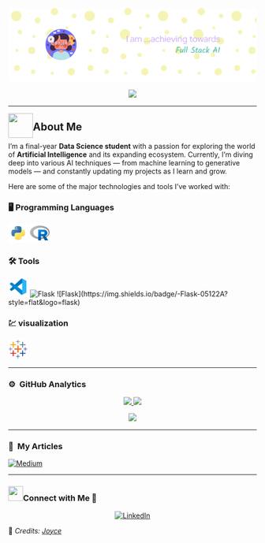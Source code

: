 ![Joyce Banner](Github_Image/github-header-image.png)

<p align="center">
  <img src="https://readme-typing-svg.herokuapp.com?font=Dancing+Script&size=40&pause=1000&color=DA70D6&center=true&vCenter=true&width=700&lines=+Fantasy+of+AI+with+Code;+Dreaming+in+Data,+Painting+with+Algorithms" />
</p>

---

<!-- About Me Section -->
<img align="left" src="https://user-images.githubusercontent.com/63050133/156777293-72a6e681-2582-4a9d-ad92-09d1181d47c7.gif" width="50px" height="50px" />
<h2>About Me</h2>

<p>
I’m a final-year <strong>Data Science student</strong> with a passion for exploring the world of <strong>Artificial Intelligence</strong> and its expanding ecosystem.  
Currently, I’m diving deep into various AI techniques — from machine learning to generative models — and constantly updating my projects as I learn and grow.  
</p>

<p>Here are some of the major technologies and tools I’ve worked with:</p>

<!-- Programming Languages -->
<h3>🖥️ Programming Languages</h3>
<p>
  <img title="Python" alt="Python" width="40px" src="https://raw.githubusercontent.com/github/explore/master/topics/python/python.png" />
  <img title="R" alt="R" width="40px" src="Github_Image/icons8-r-project-48.png" />
  <!-- Add more if needed -->
</p>

<!-- Tools -->
<h3>🛠️ Tools</h3>
<p>
  <img title="VS Code" alt="VS Code" width="40px" src="Github_Image/icons8-visual-studio-code-2019-48.png" />
  <img title="Flask" alt="Flask" width="40px" src="https://img.icons8.com/ios/50/000000/flask.png" />
  ![Flask](https://img.shields.io/badge/-Flask-05122A?style=flat&logo=flask)&nbsp;
</p>

</p>

<!-- Data visualization  -->
<h3>💹 visualization </h3>
<p>
  <img title="Tableau" alt="VS Code" width="40px" src="Github_Image/icons8-tableau-software-48.png" />
  <!-- Add more if needed -->
</p>


---

### ⚙️ &nbsp;GitHub Analytics

<p align="center">
  <a href="https://github.com/joyceDS22">
    <img height="180em" src="https://github-readme-stats.vercel.app/api?username=joyceDS22&show_icons=true&theme=algolia&include_all_commits=true&count_private=true"/>
  </a>
  <a href="https://github.com/joyceDS22">
    <img height="180em" src="https://github-readme-stats.vercel.app/api/top-langs/?username=joyceDS22&layout=compact&langs_count=8&theme=algolia"/>
  </a>
</p>

<p align="center">
  <img height="180em" src="https://github-readme-streak-stats.herokuapp.com/?user=AdityaKanoi2001&theme=dark&hide_border=true"/>
</p>

---


  
### 📜 &nbsp;My Articles
  [![Medium](https://img.shields.io/badge/Medium%20-%231572B6.svg?&style=for-the-badge&logo=medium&logoColor=white)](https://medium.com/@joyceyeods22)

---

### <img src="https://media.giphy.com/media/iY8CRBdQXODJSCERIr/giphy.gif" width="30" height="30" />Connect with Me 🤝
<p align="center">
  </h3>
  <a href="https://www.linkedin.com/in/joyceyeo-ds/" target="_blank"><img src="https://img.icons8.com/doodle/40/000000/linkedin--v2.png" alt="LinkedIn" />
  </a>







  📝 <i>Credits: <a href="https://github.com/joyceDS22">Joyce</a></i> 

